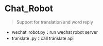 
# Chat_Robot
> Support for translation and word reply
* wechat_robot.py：run wechat robot server
* translate .py：call translate  api

 